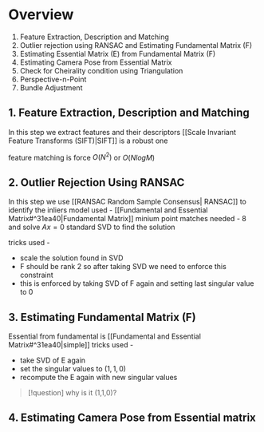 # Overview 
1. Feature Extraction, Description and Matching
2. Outlier rejection using RANSAC and Estimating Fundamental Matrix (F)
3. Estimating Essential Matrix (E) from Fundamental Matrix (F)
4. Estimating Camera Pose from Essential Matrix
5. Check for Cheirality condition using Triangulation
6. Perspective-n-Point
7. Bundle Adjustment

## 1. Feature Extraction, Description and Matching
In this step we extract features and their descriptors
[[Scale Invariant Feature Transforms (SIFT)|SIFT]] is a robust one

feature matching is force  $O(N^{2})$ or $O(NlogM)$

## 2. Outlier Rejection Using RANSAC

In this step we use [[RANSAC Random Sample Consensus| RANSAC]] to identify the inliers
model used - [[Fundamental and Essential Matrix#^31ea40|Fundamental Matrix]]
minium point matches needed - 8 and solve $Ax = 0$ 
standard SVD to find the solution

tricks used -
- scale the solution found in SVD
- F should be rank 2 so after taking SVD we need to enforce this constraint
- this is enforced by taking SVD of F again and setting last singular value to 0

## 3. Estimating Fundamental Matrix (F)

Essential from fundamental is [[Fundamental and Essential Matrix#^31ea40|simple]]
tricks used -
- take SVD of E again
- set the singular values to $(1,1,0)$ 
- recompute the E again with new singular values

>[!question]
> why is it (1,1,0)? 

## 4. Estimating Camera Pose from Essential matrix



